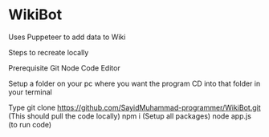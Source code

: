 # WikiBot
Uses Puppeteer to add data to Wiki

Steps to recreate locally 


Prerequisite
    Git 
    Node 
    Code Editor 


Setup a folder on your pc where you want the program
CD into that folder in your terminal 

Type 
    git clone https://github.com/SayidMuhammad-programmer/WikiBot.git (This should pull the code locally)
    npm i (Setup all packages)
    node app.js (to run code)